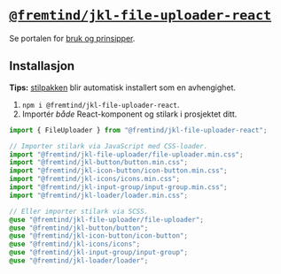 # [`@fremtind/jkl-file-uploader-react`](https://jokul.fremtind.no/komponenter/file-uploader)

Se portalen for [bruk og prinsipper](https://jokul.fremtind.no/komponenter/file-uploader).

## Installasjon

**Tips:** [stilpakken](../file-uploader/) blir automatisk installert som en avhengighet.

1. `npm i @fremtind/jkl-file-uploader-react`.
2. Importér _både_ React-komponent og stilark i prosjektet ditt.

```js
import { FileUploader } from "@fremtind/jkl-file-uploader-react";

// Importer stilark via JavaScript med CSS-loader.
import "@fremtind/jkl-file-uploader/file-uploader.min.css";
import "@fremtind/jkl-button/button.min.css";
import "@fremtind/jkl-icon-button/icon-button.min.css";
import "@fremtind/jkl-icons/icons.min.css";
import "@fremtind/jkl-input-group/input-group.min.css";
import "@fremtind/jkl-loader/loader.min.css";
```

```scss
// Eller importer stilark via SCSS.
@use "@fremtind/jkl-file-uploader/file-uploader";
@use "@fremtind/jkl-button/button";
@use "@fremtind/jkl-icon-button/icon-button";
@use "@fremtind/jkl-icons/icons";
@use "@fremtind/jkl-input-group/input-group";
@use "@fremtind/jkl-loader/loader";
```

